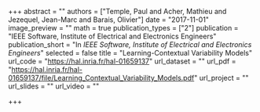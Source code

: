 +++
abstract = ""
authors = ["Temple, Paul and Acher, Mathieu and Jezequel, Jean-Marc and Barais, Olivier"]
date = "2017-11-01"
image_preview = ""
math = true
publication_types = ["2"]
publication = "IEEE Software, Institute of Electrical and Electronics Engineers"
publication_short = "In *IEEE Software, Institute of Electrical and Electronics Engineers*"
selected = false
title = "Learning-Contextual Variability Models"
url_code = "https://hal.inria.fr/hal-01659137"
url_dataset = ""
url_pdf = "https://hal.inria.fr/hal-01659137/file/Learning_Contextual_Variability_Models.pdf"
url_project = ""
url_slides = ""
url_video = ""

+++
